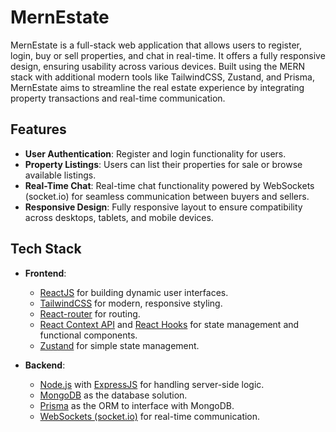 # MernEstate

MernEstate is a full-stack web application that allows users to register, login, buy or sell properties, and chat in real-time. It offers a fully responsive design, ensuring usability across various devices. Built using the MERN stack with additional modern tools like TailwindCSS, Zustand, and Prisma, MernEstate aims to streamline the real estate experience by integrating property transactions and real-time communication.

## Features

- **User Authentication**: Register and login functionality for users.
- **Property Listings**: Users can list their properties for sale or browse available listings.
- **Real-Time Chat**: Real-time chat functionality powered by WebSockets (socket.io) for seamless communication between buyers and sellers.
- **Responsive Design**: Fully responsive layout to ensure compatibility across desktops, tablets, and mobile devices.
  
## Tech Stack

- **Frontend**: 
  - [ReactJS](https://reactjs.org/) for building dynamic user interfaces.
  - [TailwindCSS](https://tailwindcss.com/) for modern, responsive styling.
  - [React-router](https://reactrouter.com/) for routing.
  - [React Context API](https://reactjs.org/docs/context.html) and [React Hooks](https://reactjs.org/docs/hooks-intro.html) for state management and functional components.
  - [Zustand](https://zustand-demo.pmnd.rs/) for simple state management.

- **Backend**: 
  - [Node.js](https://nodejs.org/) with [ExpressJS](https://expressjs.com/) for handling server-side logic.
  - [MongoDB](https://www.mongodb.com/) as the database solution.
  - [Prisma](https://www.prisma.io/) as the ORM to interface with MongoDB.
  - [WebSockets (socket.io)](https://socket.io/) for real-time communication.
 
 
